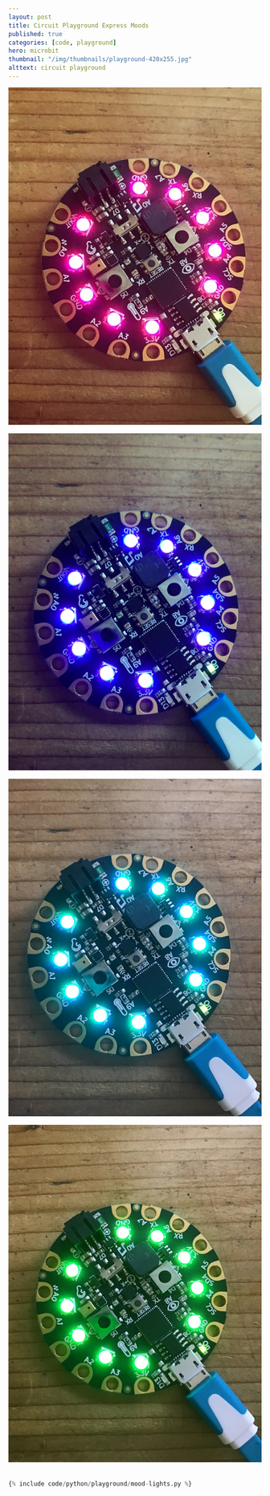 ```yaml
---
layout: post
title: Circuit Playground Express Moods
published: true
categories: [code, playground]
hero: microbit
thumbnail: "/img/thumbnails/playground-420x255.jpg"
alttext: circuit playground
---
```



![red](/img/posts/playground-chilling/red.png)



![blue](/img/posts/playground-chilling/blue.png)


![turqouise](/img/posts/playground-chilling/turq.png)


![green](/img/posts/playground-chilling/green.png)


```python

{% include code/python/playground/mood-lights.py %}

```

